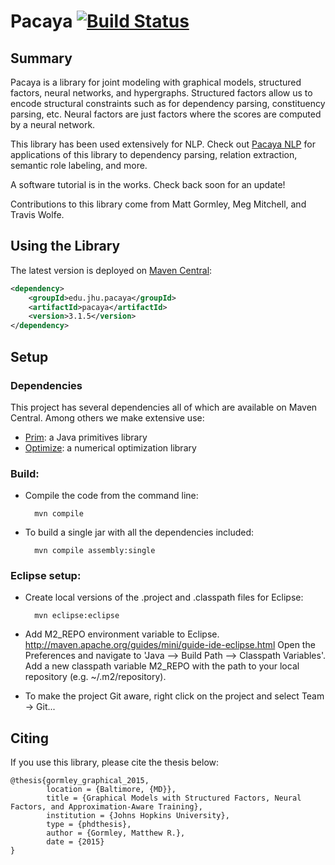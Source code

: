 # Pacaya [![Build Status](https://travis-ci.org/mgormley/pacaya.svg?branch=master)](https://travis-ci.org/mgormley/pacaya)

## Summary

Pacaya is a library for joint modeling with graphical models,
structured factors, neural networks, and hypergraphs. Structured
factors allow us to encode structural constraints such as for
dependency parsing, constituency parsing, etc. Neural factors are 
just factors where the scores are computed by a neural network. 

This library has been used extensively for NLP. Check out 
[Pacaya NLP](https://github.com/mgormley/pacaya-nlp) for applications of 
this library to dependency parsing, relation extraction, semantic role labeling, 
and more.

A software tutorial is in the works. Check back soon for an update!

Contributions to this library come from Matt Gormley, Meg Mitchell, and Travis Wolfe.

## Using the Library

The latest version is deployed on 
[Maven Central](http://search.maven.org/#search%7Cgav%7C1%7Cg%3A%22edu.jhu.pacaya%22%20AND%20a%3A%22pacaya%22):

```xml
<dependency>
    <groupId>edu.jhu.pacaya</groupId>
    <artifactId>pacaya</artifactId>
    <version>3.1.5</version>
</dependency>
```

## Setup

### Dependencies

This project has several dependencies all of which are available on Maven Central.
Among others we make extensive use:

* [Prim](https://github.com/mgormley/prim): a Java primitives library
* [Optimize](https://github.com/mgormley/optimize): a numerical optimization library

### Build:

* Compile the code from the command line:

        mvn compile

* To build a single jar with all the dependencies included:

        mvn compile assembly:single

### Eclipse setup:

* Create local versions of the .project and .classpath files for Eclipse:

        mvn eclipse:eclipse

* Add M2\_REPO environment variable to
  Eclipse. http://maven.apache.org/guides/mini/guide-ide-eclipse.html
  Open the Preferences and navigate to 'Java --> Build Path -->
  Classpath Variables'. Add a new classpath variable M2\_REPO with the
  path to your local repository (e.g. ~/.m2/repository).

* To make the project Git aware, right click on the project and select Team -> Git...

## Citing

If you use this library, please cite the thesis below:

```bibtek
@thesis{gormley_graphical_2015,
        location = {Baltimore, {MD}},
        title = {Graphical Models with Structured Factors, Neural Factors, and Approximation-Aware Training},
        institution = {Johns Hopkins University},
        type = {phdthesis},
        author = {Gormley, Matthew R.},
        date = {2015}
}
```
